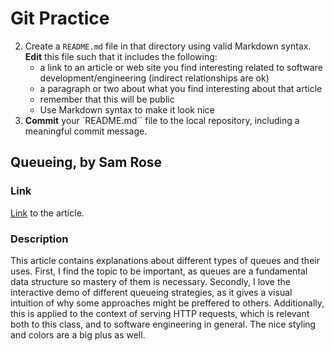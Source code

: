 # Git Practice
2.  Create a `README.md` file in that directory using valid Markdown syntax. **Edit** this file such that it includes the following:
    - a link to an article or web site you find interesting related to software development/engineering (indirect relationships are ok)
    - a paragraph or two about what you find interesting about that article
    - remember that this will be public
    - Use Markdown syntax to make it look nice
3.  **Commit** your `README.md`` file to the local repository, including a meaningful commit message.


## Queueing, by Sam Rose

### Link
[Link](https://encore.dev/blog/queueing) to the article.

### Description
This article contains explanations about different types of queues and their uses. First, I find the topic to be important, as queues are a fundamental data structure so mastery of them is necessary. Secondly, I love the interactive demo of different queueing strategies, as it gives a visual intuition of why some approaches might be preffered to others. Additionally, this is applied to the context of serving HTTP requests, which is relevant both to this class, and to software engineering in general. The nice styling and colors are a big plus as well.


